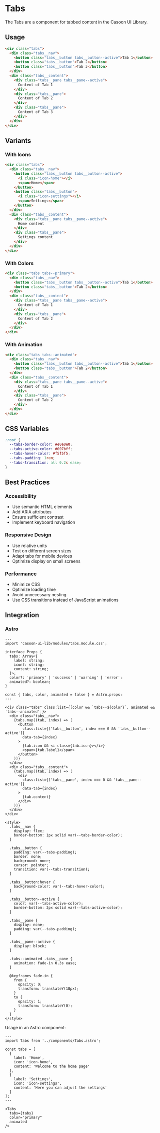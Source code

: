 # Tabs

The Tabs are a component for tabbed content in the Casoon UI Library.

## Usage

```html
<div class="tabs">
  <div class="tabs__nav">
    <button class="tabs__button tabs__button--active">Tab 1</button>
    <button class="tabs__button">Tab 2</button>
    <button class="tabs__button">Tab 3</button>
  </div>
  <div class="tabs__content">
    <div class="tabs__pane tabs__pane--active">
      Content of Tab 1
    </div>
    <div class="tabs__pane">
      Content of Tab 2
    </div>
    <div class="tabs__pane">
      Content of Tab 3
    </div>
  </div>
</div>
```

## Variants

### With Icons

```html
<div class="tabs">
  <div class="tabs__nav">
    <button class="tabs__button tabs__button--active">
      <i class="icon-home"></i>
      <span>Home</span>
    </button>
    <button class="tabs__button">
      <i class="icon-settings"></i>
      <span>Settings</span>
    </button>
  </div>
  <div class="tabs__content">
    <div class="tabs__pane tabs__pane--active">
      Home content
    </div>
    <div class="tabs__pane">
      Settings content
    </div>
  </div>
</div>
```

### With Colors

```html
<div class="tabs tabs--primary">
  <div class="tabs__nav">
    <button class="tabs__button tabs__button--active">Tab 1</button>
    <button class="tabs__button">Tab 2</button>
  </div>
  <div class="tabs__content">
    <div class="tabs__pane tabs__pane--active">
      Content of Tab 1
    </div>
    <div class="tabs__pane">
      Content of Tab 2
    </div>
  </div>
</div>
```

### With Animation

```html
<div class="tabs tabs--animated">
  <div class="tabs__nav">
    <button class="tabs__button tabs__button--active">Tab 1</button>
    <button class="tabs__button">Tab 2</button>
  </div>
  <div class="tabs__content">
    <div class="tabs__pane tabs__pane--active">
      Content of Tab 1
    </div>
    <div class="tabs__pane">
      Content of Tab 2
    </div>
  </div>
</div>
```

## CSS Variables

```css
:root {
  --tabs-border-color: #e0e0e0;
  --tabs-active-color: #007bff;
  --tabs-hover-color: #f5f5f5;
  --tabs-padding: 1rem;
  --tabs-transition: all 0.2s ease;
}
```

## Best Practices

### Accessibility

- Use semantic HTML elements
- Add ARIA attributes
- Ensure sufficient contrast
- Implement keyboard navigation

### Responsive Design

- Use relative units
- Test on different screen sizes
- Adapt tabs for mobile devices
- Optimize display on small screens

### Performance

- Minimize CSS
- Optimize loading time
- Avoid unnecessary nesting
- Use CSS transitions instead of JavaScript animations

## Integration

### Astro

```astro
---
import 'casoon-ui-lib/modules/tabs.module.css';

interface Props {
  tabs: Array<{
    label: string;
    icon?: string;
    content: string;
  }>;
  color?: 'primary' | 'success' | 'warning' | 'error';
  animated?: boolean;
}

const { tabs, color, animated = false } = Astro.props;
---

<div class="tabs" class:list={[color && `tabs--${color}`, animated && 'tabs--animated']}>
  <div class="tabs__nav">
    {tabs.map((tab, index) => (
      <button
        class:list={['tabs__button', index === 0 && 'tabs__button--active']}
        data-tab={index}
      >
        {tab.icon && <i class={tab.icon}></i>}
        <span>{tab.label}</span>
      </button>
    ))}
  </div>
  <div class="tabs__content">
    {tabs.map((tab, index) => (
      <div
        class:list={['tabs__pane', index === 0 && 'tabs__pane--active']}
        data-tab={index}
      >
        {tab.content}
      </div>
    ))}
  </div>
</div>

<style>
  .tabs__nav {
    display: flex;
    border-bottom: 1px solid var(--tabs-border-color);
  }
  
  .tabs__button {
    padding: var(--tabs-padding);
    border: none;
    background: none;
    cursor: pointer;
    transition: var(--tabs-transition);
  }
  
  .tabs__button:hover {
    background-color: var(--tabs-hover-color);
  }
  
  .tabs__button--active {
    color: var(--tabs-active-color);
    border-bottom: 2px solid var(--tabs-active-color);
  }
  
  .tabs__pane {
    display: none;
    padding: var(--tabs-padding);
  }
  
  .tabs__pane--active {
    display: block;
  }
  
  .tabs--animated .tabs__pane {
    animation: fade-in 0.3s ease;
  }
  
  @keyframes fade-in {
    from {
      opacity: 0;
      transform: translateY(10px);
    }
    to {
      opacity: 1;
      transform: translateY(0);
    }
  }
</style>
```

Usage in an Astro component:

```astro
---
import Tabs from '../components/Tabs.astro';

const tabs = [
  {
    label: 'Home',
    icon: 'icon-home',
    content: 'Welcome to the home page'
  },
  {
    label: 'Settings',
    icon: 'icon-settings',
    content: 'Here you can adjust the settings'
  }
];
---

<Tabs
  tabs={tabs}
  color="primary"
  animated
/> 